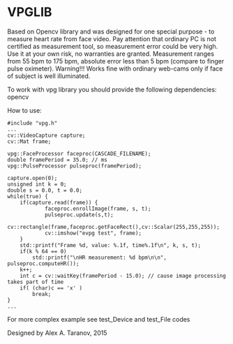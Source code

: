 # VPGLIB

Based on Opencv library and was designed for one special purpose - to measure heart rate from face video.
Pay attention that ordinary PC is not certified as measurement tool, so measurement
error could be very high. Use it at your own risk, no warranties are granted.
Measurement ranges from 55 bpm to 175 bpm, absolute error less than 5 bpm (compare to finger pulse oximeter).
Warning!!! Works fine with ordinary web-cams only if face of subject is well illuminated.

To work with vpg library you should provide the following dependencies: opencv

How to use:

    #include "vpg.h"
    ...
	cv::VideoCapture capture;
    cv::Mat frame;

    vpg::FaceProcessor faceproc(CASCADE_FILENAME);
    double framePeriod = 35.0; // ms
    vpg::PulseProcessor pulseproc(framePeriod);

    capture.open(0);
    unsigned int k = 0;
    double s = 0.0, t = 0.0;
    while(true) {
        if(capture.read(frame)) {
                faceproc.enrollImage(frame, s, t);
                pulseproc.update(s,t);
                cv::rectangle(frame,faceproc.getFaceRect(),cv::Scalar(255,255,255));
                cv::imshow("evpg test", frame);
        }
        std::printf("Frame %d, value: %.1f, time%.1f\n", k, s, t);
        if(k % 64 == 0)
            std::printf("\nHR measurement: %d bpm\n\n", pulseproc.computeHR());
        k++;
        int c = cv::waitKey(framePeriod - 15.0); // cause image processing takes part of time
        if( (char)c == 'x' )
            break;
    }
	...
	
For more complex example see test_Device and test_File codes

Designed by Alex A. Taranov, 2015

